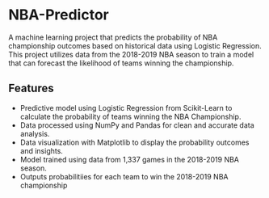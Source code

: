 # NBA-Predictor
A machine learning project that predicts the probability of NBA championship outcomes based on historical data using Logistic Regression. This project utilizes data from the 2018-2019 NBA season to train a model that can forecast the likelihood of teams winning the championship.

## Features
- Predictive model using Logistic Regression from Scikit-Learn to calculate the probability of teams winning the NBA Championship.
- Data processed using NumPy and Pandas for clean and accurate data analysis.
- Data visualization with Matplotlib to display the probability outcomes and insights.
- Model trained using data from 1,337 games in the 2018-2019 NBA season.
- Outputs probabilitiies for each team to win the 2018-2019 NBA championship
#


